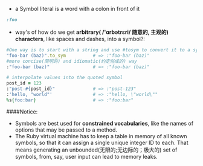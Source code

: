 * a Symbol literal is a word with a colon in front of it
```ruby
:foo
```

* way's of how do we get **arbitrary( /'ɑrbətrɛri/  随意的, 主观的) characters**, like spaces and dashes, into a
  symbol?:

```ruby
#One way is to start with a string and use #tosym to convert it to a symbol:
"foo-bar (baz)".to_sym          # => :"foo-bar (baz)"
#more concise(简明的) and idiomatic(约定俗成的) way
:"foo-bar (baz)"                # => :"foo-bar (baz)"

# interpolate values into the quoted symbol
post_id = 123
:"post-#{post_id}"              # => :"post-123"
:'hello, "world"'               # => :"hello, \"world\""
%s{foo:bar}                     # => :"foo:bar"
```

####Notice:

* Symbols are best used for **constrained vocabularies**, like the names of options
that may be passed to a method. 
* The Ruby virtual machine has to keep a table in memory of all known symbols, 
so that it can assign a single unique integer ID to each. 
That means generating an unbounded(无限的;无边际的；极大的) set of symbols, 
from, say, user input can lead to memory leaks. 

